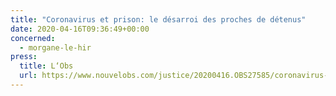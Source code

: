 ```yaml
---
title: "Coronavirus et prison: le désarroi des proches de détenus"
date: 2020-04-16T09:36:49+00:00
concerned:
  - morgane-le-hir
press:
  title: L‘Obs
  url: https://www.nouvelobs.com/justice/20200416.OBS27585/coronavirus-et-prison-le-desarroi-des-proches-de-detenus.html
---
```

